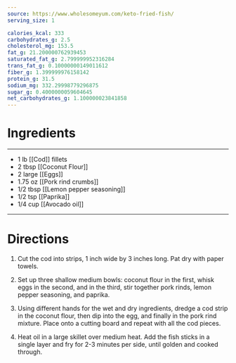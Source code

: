 ```yaml
---
source: https://www.wholesomeyum.com/keto-fried-fish/
serving_size: 1

calories_kcal: 333
carbohydrates_g: 2.5
cholesterol_mg: 153.5
fat_g: 21.200000762939453
saturated_fat_g: 2.799999952316284
trans_fat_g: 0.10000000149011612
fiber_g: 1.399999976158142
protein_g: 31.5
sodium_mg: 332.29998779296875
sugar_g: 0.4000000059604645
net_carbohydrates_g: 1.100000023841858
---
```

# Ingredients
---
- 1 lb [[Cod]] fillets
- 2 tbsp [[Coconut Flour]]
- 2 large [[Eggs]]
- 1.75 oz [[Pork rind crumbs]]
- 1/2 tbsp [[Lemon pepper seasoning]]
- 1/2 tsp [[Paprika]]
- 1/4 cup [[Avocado oil]]
---

# Directions
1. Cut the cod into strips, 1 inch wide by 3 inches long. Pat dry with paper towels.

2. Set up three shallow medium bowls: coconut flour in the first, whisk eggs in the second, and in the third, stir together pork rinds, lemon pepper seasoning, and paprika.

3. Using different hands for the wet and dry ingredients, dredge a cod strip in the coconut flour, then dip into the egg, and finally in the pork rind mixture. Place onto a cutting board and repeat with all the cod pieces.

4. Heat oil in a large skillet over medium heat. Add the fish sticks in a single layer and fry for 2-3 minutes per side, until golden and cooked through.

